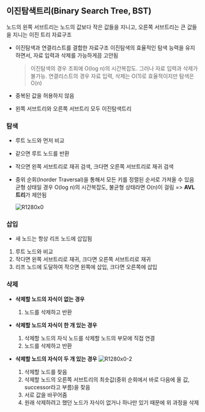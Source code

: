 ## 이진탐색트리(Binary Search Tree, BST)

노드의 왼쪽 서브트리는 노드의 값보다 작은 값들을 지니고, 오른쪽 서브트리는 큰 값들을 지니는 이진 트리 자료구조

- 이진탐색과 연결리스트를 결합한 자료구조
  이진탐색의 효율적인 탐색 능력을 유지하면서, 자료 입력과 삭제를 가능하게끔 고안됨

  > 이진탐색의 경우 조회에 O(log n)의 시간복잡도. 그러나 자료 입력과 삭제가 불가능. 연결리스트의 경우 자료 입력, 삭제는 O(1)로 효율적이지만 탐색은 O(n)

- 중복된 값을 허용하지 않음
- 왼쪽 서브트리와 오른쪽 서브트리 모두 이진탐색트리

### 탐색

- 루트 노드와 먼저 비교
- 같으면 루트 노드를 반환
- 작으면 왼쪽 서브트리로 재귀 검색, 크다면 오른쪽 서브트리로 재귀 검색
- 중위 순회(Inorder Traversal)을 통해서 모든 키를 정렬된 순서로 가져올 수 있음
  균형 상태일 경우 O(log n)의 시간복잡도, 불균형 상태라면 O(n)이 걸림
  => **AVL 트리**가 제안됨

  ![R1280x0](https://user-images.githubusercontent.com/38246878/146646474-15fb4502-e5c1-4621-bf1b-ecdcb116c8a8.png)

### 삽입

- 새 노드는 항상 리프 노드에 삽입됨

1. 루트 노드와 비교
2. 작다면 왼쪽 서브트리로 재귀, 크다면 오른쪽 서브트리로 재귀
3. 리프 노드에 도달하여 작으면 왼쪽에 삽입, 크다면 오른쪽에 삽입

### 삭제

- **삭제할 노드의 자식이 없는 경우**
  1. 노드를 삭제하고 반환
     <br/>
- **삭제할 노드의 자식이 한 개 있는 경우**
  1. 삭제할 노드의 자식 노드를 삭제할 노드의 부모에 직접 연결
  2. 노드를 삭제하고 반환
     <br/>
- **삭제할 노드의 자식이 두 개 있는 경우**
  ![R1280x0-2](https://user-images.githubusercontent.com/38246878/146646675-8f2f4186-dd7d-4324-8f4c-0ab13b054cb9.png)

  1. 삭제할 노드를 찾음
  2. 삭제할 노드의 오른쪽 서브트리의 최솟값(중위 순회에서 바로 다음에 올 값, successor라고 부름)을 찾음
  3. 서로 값을 바꾸어줌
  4. 원래 삭제하려고 했던 노드가 자식이 없거나 하나만 있기 때문에 위 과정을 삭제
     <br/>
